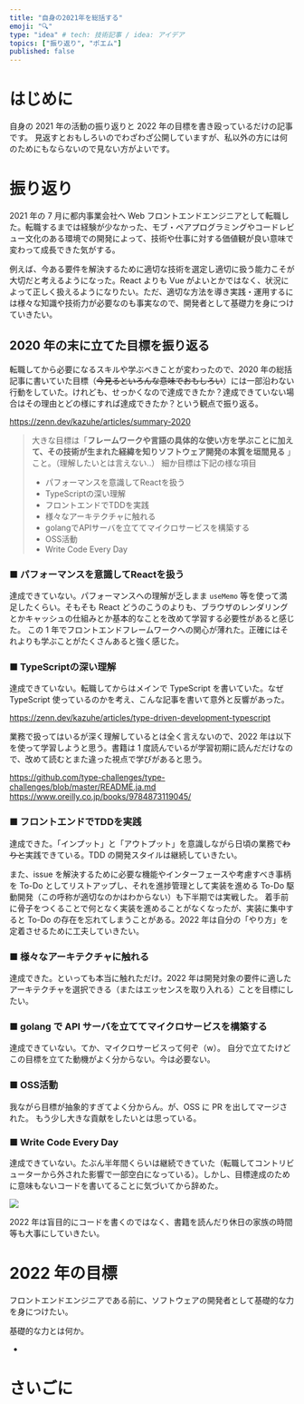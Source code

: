 ```yaml
---
title: "自身の2021年を総括する"
emoji: "🔍"
type: "idea" # tech: 技術記事 / idea: アイデア
topics: ["振り返り", "ポエム"]
published: false
---
```

# はじめに
自身の 2021 年の活動の振り返りと 2022 年の目標を書き殴っているだけの記事です。
見返すとおもしろいのでわざわざ公開していますが、私以外の方には何のためにもならないので見ない方がよいです。

# 振り返り
2021 年の 7 月に都内事業会社へ Web フロントエンドエンジニアとして転職した。転職するまでは経験が少なかった、モブ・ペアプログラミングやコードレビュー文化のある環境での開発によって、技術や仕事に対する価値観が良い意味で変わって成長できた気がする。

例えば、今ある要件を解決するために適切な技術を選定し適切に扱う能力こそが大切だと考えるようになった。React よりも Vue がよいとかではなく、状況によって正しく扱えるようになりたい。ただ、適切な方法を導き実践・運用するには様々な知識や技術力が必要なのも事実なので、開発者として基礎力を身につけていきたい。

## 2020 年の末に立てた目標を振り返る
転職してから必要になるスキルや学ぶべきことが変わったので、2020 年の総括記事に書いていた目標（~~今見るといろんな意味でおもしろい~~）には一部沿わない行動をしていた。けれども、せっかくなので達成できたか？達成できていない場合はその理由とどの様にすれば達成できたか？という観点で振り返る。

https://zenn.dev/kazuhe/articles/summary-2020

> 大きな目標は「**フレームワークや言語の具体的な使い方を学ぶことに加えて、その技術が生まれた経緯を知りソフトウェア開発の本質を垣間見る** 」こと。（理解したいとは言えない..）
> 細か目標は下記の様な項目
> * パフォーマンスを意識してReactを扱う
> * TypeScriptの深い理解
> * フロントエンドでTDDを実践
> * 様々なアーキテクチャに触れる
> * golangでAPIサーバを立ててマイクロサービスを構築する
> * OSS活動
> * Write Code Every Day

### ■ パフォーマンスを意識してReactを扱う
達成できていない。パフォーマンスへの理解が乏しまま `useMemo` 等を使って満足したくらい。そもそも React どうのこうのよりも、ブラウザのレンダリングとかキャッシュの仕組みとか基本的なことを改めて学習する必要性があると感じた。
この 1 年でフロントエンドフレームワークへの関心が薄れた。正確にはそれよりも学ぶことがたくさんあると強く感じた。

### ■ TypeScriptの深い理解
達成できていない。転職してからはメインで TypeScript を書いていた。なぜ TypeScript 使っているのかを考え、こんな記事を書いて意外と反響があった。

https://zenn.dev/kazuhe/articles/type-driven-development-typescript

業務で扱ってはいるが深く理解しているとは全く言えないので、2022 年は以下を使って学習しようと思う。書籍は 1 度読んでいるが学習初期に読んだだけなので、改めて読むとまた違った視点で学びがあると思う。

https://github.com/type-challenges/type-challenges/blob/master/README.ja.md
https://www.oreilly.co.jp/books/9784873119045/

### ■ フロントエンドでTDDを実践
達成できた。「インプット」と「アウトプット」を意識しながら日頃の業務で~~わりと~~実践できている。TDD の開発スタイルは継続していきたい。

また、issue を解決するために必要な機能やインターフェースや考慮すべき事柄を To-Do としてリストアップし、それを進捗管理として実装を進める To-Do 駆動開発（この呼称が適切なのかはわからない）も下半期では実戦した。
着手前に骨子をつくることで何となく実装を進めることがなくなったが、実装に集中すると To-Do の存在を忘れてしまうことがある。2022 年は自分の「やり方」を定着させるために工夫していきたい。

### ■ 様々なアーキテクチャに触れる
達成できた。といっても本当に触れただけ。2022 年は開発対象の要件に適したアーキテクチャを選択できる（またはエッセンスを取り入れる）ことを目標にしたい。

### ■ golang で API サーバを立ててマイクロサービスを構築する
達成できていない。てか、マイクロサービスって何ぞ（w）。
自分で立てたけどこの目標を立てた動機がよく分からない。今は必要ない。

### ■ OSS活動
我ながら目標が抽象的すぎてよく分からん。が、OSS に PR を出してマージされた。
もう少し大きな貢献をしたいとは思っている。

### ■ Write Code Every Day
達成できていない。たぶん半年間くらいは継続できていた（転職してコントリビューターから外された影響で一部空白になっている）。しかし、目標達成のために意味もないコードを書いてることに気づいてから辞めた。

![](https://storage.googleapis.com/zenn-user-upload/92ae33089dee-20220130.png)

2022 年は盲目的にコードを書くのではなく、書籍を読んだり休日の家族の時間等も大事にしていきたい。

# 2022 年の目標
フロントエンドエンジニアである前に、ソフトウェアの開発者として基礎的な力を身につけたい。

基礎的な力とは何か。

- 


# さいごに

